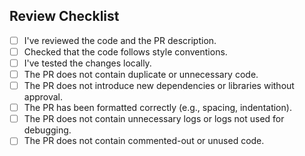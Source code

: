 ## Review Checklist

* [ ] I've reviewed the code and the PR description.
* [ ] Checked that the code follows style conventions.
* [ ] I've tested the changes locally.
* [ ] The PR does not contain duplicate or unnecessary code.
* [ ] The PR does not introduce new dependencies or libraries without approval.
* [ ] The PR has been formatted correctly (e.g., spacing, indentation).
* [ ] The PR does not contain unnecessary logs or logs not used for debugging.
* [ ] The PR does not contain commented-out or unused code.
